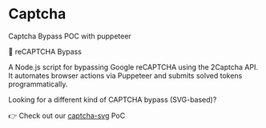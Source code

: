 # Captcha
Captcha Bypass POC with puppeteer


🔐 reCAPTCHA Bypass

A Node.js script for bypassing Google reCAPTCHA using the 2Captcha API.
It automates browser actions via Puppeteer and submits solved tokens programmatically.

Looking for a different kind of CAPTCHA bypass (SVG-based)?

👉 Check out our [captcha-svg](https://github.com/FORTBRIDGE-UK/captcha-svg) PoC

